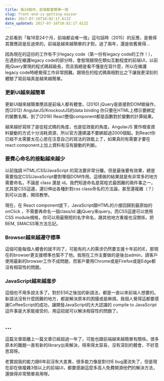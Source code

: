 ```yaml
---
title: 每24個月，前端都會簡單一倍
slug: front-end-is-getting-easier
date: 2017-07-16T10:02:17.613Z
date_updated: 2017-07-16T10:02:17.612Z
---
```


之前看到「每18至24个月，前端都会难一倍」這句話時（2015）的反應，是覺得其實應該是反過來的，前端是越來越簡單的才對。過了兩年，還是依舊覺得...

因為現在的這份的工作有不少legacy code（第一份有legacy code的工作！），在遇到在維護legacy code的部分時，會發現跟現在類似互動程度的前端UI，以前用jQuery實現的程式碼超級長，而且我總是看不懂是在寫什麼，所以在維護legacy code時總覺得工作非常困難。跟現在的程式碼兩相對比之下讓我更深刻的體驗了寫前端真是越來越簡單。

### 更新UI越來越簡單

更新UI越來越簡單應該是前端人都有體會。(2010) jQuery是直接對DOM做操作，而(2012) AngularJS/KnockoutJS的data binding 你只要在HTML上標示要綁定的變數名稱，到了(2016) React整個component都是函數對於變數的計算結果。

越來越好寫除了是從程式碼的角度，也是從效能的角度。AngularJS 實作檢查資料變動的方式十分消耗資源，所以官方還建議不要綁超過2000個點。到React你已經不太需要太花心思在注意自己的寫法的效能上了，如果真的有需要才要在react component上加上資料有沒有變動的判斷。

### 要費心命名的接點越來越少

以前強調 HTML/CSS/JavaScript 的寫法要非常分離。但是最後要有效果，總是需要指定CSS/JavaScript要對哪個DOM作用。這樣做的結果就是有非常多的地方需要命名，不論是 class 還是 id。我們知道命名是寫程式最困難的兩件事之一，尤其是CSS這邊，還衍伸出各種針對css class命名的方法論，甚至還複雜（？）到可以出書，開班教學。

現在，在 React component底下，JavaScript跟HTML的介接回歸到最原始的 onClick ，不需要再命名一個class/id 讓jQuery來query。而CSS這邊可以使用CSS module規格，你可以用最簡短的名字命名，跟其他地方重複也沒關係，把BEM, SMACSS等方法忘記。

### Browser越來越遵守標準

這個可能每個人體會的就不同了，可能有的人的需求仍然要支援十年前的IE，那現在的browser更支援標準也幫不了他。我現在工作主要做的是後台admin，請客戶使用最新的browser工作不成問題，而客戶要用Chrome或是Firefox或是Edge都沒有相容性的問題。

### JavaScript越來越進步

這個也不用多說太多了。對於ES6之後加的新語法，都是一直以來前端人想要的。新語法沒有什麼困難的地方，都是解決原本的困擾或是麻煩。我個人覺得這都要感謝CoffeeScript的成功，讓開發JavaScript的大大認識的 compile to JavaScript 這件事是大家能接受的，用這招就可以解決相容性的問題了。

## ...

這篇文章距離上一篇文章已經超過一年了，可能也跟前端越來越簡單有關係。很多原本的難題一直有新的library出來解決，得來得太容易，沒有深刻的體會，不好意思寫呀。

老實說我的能力跟6年前沒有大差異，很多能力像是對付IE bug還流失了，但是現在卻在做複雜3倍以上的前端UI，都要感謝這麼多高人免費開源他們的解決方法，還做得非常簡單易用呀。
